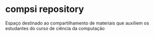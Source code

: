 # compsi repository
 Espaço destinado ao compartilhamento de materiais que auxiliem os estudantes do curso de ciência da computação
